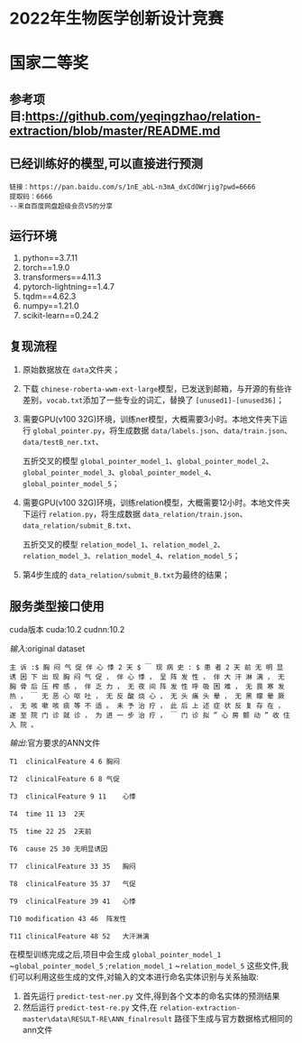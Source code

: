 # 2022年生物医学创新设计竞赛
# 国家二等奖

## 参考项目:https://github.com/yeqingzhao/relation-extraction/blob/master/README.md

## 已经训练好的模型,可以直接进行预测
    链接：https://pan.baidu.com/s/1nE_abL-n3mA_dxCdOWrjig?pwd=6666 
    提取码：6666 
    --来自百度网盘超级会员V5的分享

## 运行环境

1. python==3.7.11
2. torch==1.9.0
3. transformers==4.11.3
4. pytorch-lightning==1.4.7
5. tqdm==4.62.3
6. numpy==1.21.0
7. scikit-learn==0.24.2

## 复现流程

1. 原始数据放在 `data`文件夹；
2. 下载 `chinese-roberta-wwm-ext-large`模型，已发送到邮箱，与开源的有些许差别，`vocab.txt`添加了一些专业的词汇，替换了 `[unused1]-[unused36]`；
3. 需要GPU(v100 32G)环境，训练ner模型，大概需要3小时。本地文件夹下运行 `global_pointer.py`，将生成数据 `data/labels.json`、`data/train.json`、`data/testB_ner.txt`、

   五折交叉的模型 `global_pointer_model_1`、`global_pointer_model_2`、`global_pointer_model_3`、`global_pointer_model_4`、`global_pointer_model_5`；
4. 需要GPU(v100 32G)环境，训练relation模型，大概需要12小时。本地文件夹下运行 `relation.py`，将生成数据 `data_relation/train.json`、`data_relation/submit_B.txt`、

   五折交叉的模型 `relation_model_1`、`relation_model_2`、`relation_model_3`、`relation_model_4`、`relation_model_5`；
5. 第4步生成的 `data_relation/submit_B.txt`为最终的结果；

## 服务类型接口使用

cuda版本    cuda:10.2 cudnn:10.2

*输入*:original dataset

    主 诉 :$ 胸 闷 气 促 伴 心 悸 2 天 $ ￣ 现 病 史 : $ 患 者 2 天 前 无 明 显 诱 因 下 出 现 胸 闷 气 促 ， 伴 心 悸 ， 呈 阵 发 性 ， 伴 大 汗 淋 漓 ， 无 胸 骨 后 压 榨 感 ， 伴 乏 力 ， 无 夜 间 阵 发 性 呼 吸 困 难 ， 无 畏 寒 发 热 ， ￣ 无 恶 心 呕 吐 ， 无 反 酸 烧 心 ， 无 头 痛 头 晕 ， 无 黑 曚 晕 厥 ， 无 咳 嗽 咳 痰 等 不 适 。 未 予 治 疗 ， 此 后 上 述 症 状 反 复 存 在 ， 遂 至 院 门 诊 就 诊 ， 为 进 一 步 治 疗 ， ￣ 门 诊 拟 ” 心 房 颤 动 ” 收 住 入 院 。

*输出*:官方要求的ANN文件

    T1  clinicalFeature 4 6 胸闷

    T2  clinicalFeature 6 8 气促

    T3  clinicalFeature 9 11    心悸

    T4  time 11 13  2天

    T5  time 22 25  2天前

    T6  cause 25 30 无明显诱因

    T7  clinicalFeature 33 35   胸闷

    T8  clinicalFeature 35 37   气促

    T9  clinicalFeature 39 41   心悸

    T10 modification 43 46  阵发性

    T11 clinicalFeature 48 52   大汗淋漓

在模型训练完成之后,项目中会生成 `global_pointer_model_1` ~`global_pointer_model_5` ;`relation_model_1` ~`relation_model_5` 这些文件,我们可以利用这些生成的文件,对输入的文本进行命名实体识别与关系抽取:

1. 首先运行 `predict-test-ner.py`  文件,得到各个文本的命名实体的预测结果
2. 然后运行 `predict-test-re.py` 文件,在 `relation-extraction-master\data\RESULT-RE\ANN_finalresult` 路径下生成与官方数据格式相同的ann文件

